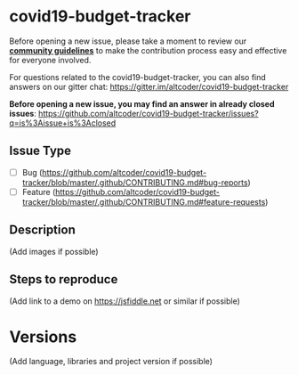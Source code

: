 # covid19-budget-tracker

Before opening a new issue, please take a moment to review our [**community guidelines**](https://github.com/altcoder/covid19-budget-tracker/blob/master/.github/CONTRIBUTING.md) to make the contribution process easy and effective for everyone involved.

For questions related to the covid19-budget-tracker, you can also find answers on our gitter chat:
https://gitter.im/altcoder/covid19-budget-tracker

**Before opening a new issue, you may find an answer in already closed issues**:
https://github.com/altcoder/covid19-budget-tracker/issues?q=is%3Aissue+is%3Aclosed

## Issue Type

- [ ] Bug (https://github.com/altcoder/covid19-budget-tracker/blob/master/.github/CONTRIBUTING.md#bug-reports)
- [ ] Feature (https://github.com/altcoder/covid19-budget-tracker/blob/master/.github/CONTRIBUTING.md#feature-requests)

## Description

(Add images if possible)

## Steps to reproduce

(Add link to a demo on https://jsfiddle.net or similar if possible)

# Versions

(Add language, libraries and project version if possible)
